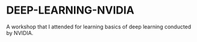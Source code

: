 # DEEP-LEARNING-NVIDIA
A workshop that I attended for learning basics of deep learning conducted by NVIDIA.
